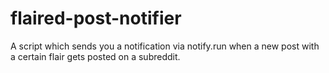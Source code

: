 # flaired-post-notifier
A script which sends you a notification via notify.run when a new post with a certain flair gets posted on a subreddit.


